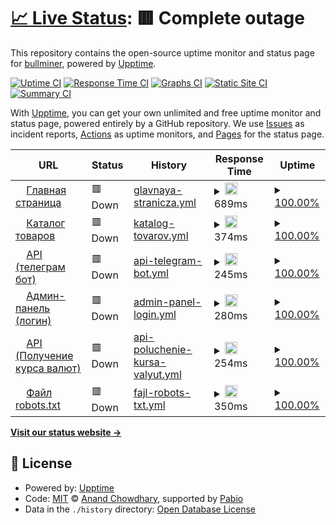 # [📈 Live Status](https://status.bullminer.ru): <!--live status--> **🟥 Complete outage**

This repository contains the open-source uptime monitor and status page for [bullminer](https://status.bullminer.ru), powered by [Upptime](https://github.com/upptime/upptime).

[![Uptime CI](https://github.com/bullminer/status/workflows/Uptime%20CI/badge.svg)](https://github.com/bullminer/status/actions?query=workflow%3A%22Uptime+CI%22)
[![Response Time CI](https://github.com/bullminer/status/workflows/Response%20Time%20CI/badge.svg)](https://github.com/bullminer/status/actions?query=workflow%3A%22Response+Time+CI%22)
[![Graphs CI](https://github.com/bullminer/status/workflows/Graphs%20CI/badge.svg)](https://github.com/bullminer/status/actions?query=workflow%3A%22Graphs+CI%22)
[![Static Site CI](https://github.com/bullminer/status/workflows/Static%20Site%20CI/badge.svg)](https://github.com/bullminer/status/actions?query=workflow%3A%22Static+Site+CI%22)
[![Summary CI](https://github.com/bullminer/status/workflows/Summary%20CI/badge.svg)](https://github.com/bullminer/status/actions?query=workflow%3A%22Summary+CI%22)

With [Upptime](https://upptime.js.org), you can get your own unlimited and free uptime monitor and status page, powered entirely by a GitHub repository. We use [Issues](https://github.com/bullminer/status/issues) as incident reports, [Actions](https://github.com/bullminer/status/actions) as uptime monitors, and [Pages](https://status.bullminer.ru) for the status page.

<!--start: status pages-->
<!-- This summary is generated by Upptime (https://github.com/upptime/upptime) -->
<!-- Do not edit this manually, your changes will be overwritten -->
<!-- prettier-ignore -->
| URL | Status | History | Response Time | Uptime |
| --- | ------ | ------- | ------------- | ------ |
| <img alt="" src="https://icons.duckduckgo.com/ip3/bullminer.ru.ico" height="13"> [Главная страница](https://bullminer.ru/) | 🟥 Down | [glavnaya-stranicza.yml](https://github.com/ku1on/upptime-bullmienr/commits/HEAD/history/glavnaya-stranicza.yml) | <details><summary><img alt="Response time graph" src="./graphs/glavnaya-stranicza/response-time-week.png" height="20"> 689ms</summary><br><a href="https://status.bullminer.ru/history/glavnaya-stranicza"><img alt="Response time 1441" src="https://img.shields.io/endpoint?url=https%3A%2F%2Fraw.githubusercontent.com%2Fku1on%2Fupptime-bullmienr%2FHEAD%2Fapi%2Fglavnaya-stranicza%2Fresponse-time.json"></a><br><a href="https://status.bullminer.ru/history/glavnaya-stranicza"><img alt="24-hour response time 637" src="https://img.shields.io/endpoint?url=https%3A%2F%2Fraw.githubusercontent.com%2Fku1on%2Fupptime-bullmienr%2FHEAD%2Fapi%2Fglavnaya-stranicza%2Fresponse-time-day.json"></a><br><a href="https://status.bullminer.ru/history/glavnaya-stranicza"><img alt="7-day response time 689" src="https://img.shields.io/endpoint?url=https%3A%2F%2Fraw.githubusercontent.com%2Fku1on%2Fupptime-bullmienr%2FHEAD%2Fapi%2Fglavnaya-stranicza%2Fresponse-time-week.json"></a><br><a href="https://status.bullminer.ru/history/glavnaya-stranicza"><img alt="30-day response time 1285" src="https://img.shields.io/endpoint?url=https%3A%2F%2Fraw.githubusercontent.com%2Fku1on%2Fupptime-bullmienr%2FHEAD%2Fapi%2Fglavnaya-stranicza%2Fresponse-time-month.json"></a><br><a href="https://status.bullminer.ru/history/glavnaya-stranicza"><img alt="1-year response time 1441" src="https://img.shields.io/endpoint?url=https%3A%2F%2Fraw.githubusercontent.com%2Fku1on%2Fupptime-bullmienr%2FHEAD%2Fapi%2Fglavnaya-stranicza%2Fresponse-time-year.json"></a></details> | <details><summary><a href="https://status.bullminer.ru/history/glavnaya-stranicza">100.00%</a></summary><a href="https://status.bullminer.ru/history/glavnaya-stranicza"><img alt="All-time uptime 100.00%" src="https://img.shields.io/endpoint?url=https%3A%2F%2Fraw.githubusercontent.com%2Fku1on%2Fupptime-bullmienr%2FHEAD%2Fapi%2Fglavnaya-stranicza%2Fuptime.json"></a><br><a href="https://status.bullminer.ru/history/glavnaya-stranicza"><img alt="24-hour uptime 100.00%" src="https://img.shields.io/endpoint?url=https%3A%2F%2Fraw.githubusercontent.com%2Fku1on%2Fupptime-bullmienr%2FHEAD%2Fapi%2Fglavnaya-stranicza%2Fuptime-day.json"></a><br><a href="https://status.bullminer.ru/history/glavnaya-stranicza"><img alt="7-day uptime 100.00%" src="https://img.shields.io/endpoint?url=https%3A%2F%2Fraw.githubusercontent.com%2Fku1on%2Fupptime-bullmienr%2FHEAD%2Fapi%2Fglavnaya-stranicza%2Fuptime-week.json"></a><br><a href="https://status.bullminer.ru/history/glavnaya-stranicza"><img alt="30-day uptime 100.00%" src="https://img.shields.io/endpoint?url=https%3A%2F%2Fraw.githubusercontent.com%2Fku1on%2Fupptime-bullmienr%2FHEAD%2Fapi%2Fglavnaya-stranicza%2Fuptime-month.json"></a><br><a href="https://status.bullminer.ru/history/glavnaya-stranicza"><img alt="1-year uptime 100.00%" src="https://img.shields.io/endpoint?url=https%3A%2F%2Fraw.githubusercontent.com%2Fku1on%2Fupptime-bullmienr%2FHEAD%2Fapi%2Fglavnaya-stranicza%2Fuptime-year.json"></a></details>
| <img alt="" src="https://icons.duckduckgo.com/ip3/bullminer.ru.ico" height="13"> [Каталог товаров](https://bullminer.ru/asicminers) | 🟥 Down | [katalog-tovarov.yml](https://github.com/ku1on/upptime-bullmienr/commits/HEAD/history/katalog-tovarov.yml) | <details><summary><img alt="Response time graph" src="./graphs/katalog-tovarov/response-time-week.png" height="20"> 374ms</summary><br><a href="https://status.bullminer.ru/history/katalog-tovarov"><img alt="Response time 978" src="https://img.shields.io/endpoint?url=https%3A%2F%2Fraw.githubusercontent.com%2Fku1on%2Fupptime-bullmienr%2FHEAD%2Fapi%2Fkatalog-tovarov%2Fresponse-time.json"></a><br><a href="https://status.bullminer.ru/history/katalog-tovarov"><img alt="24-hour response time 406" src="https://img.shields.io/endpoint?url=https%3A%2F%2Fraw.githubusercontent.com%2Fku1on%2Fupptime-bullmienr%2FHEAD%2Fapi%2Fkatalog-tovarov%2Fresponse-time-day.json"></a><br><a href="https://status.bullminer.ru/history/katalog-tovarov"><img alt="7-day response time 374" src="https://img.shields.io/endpoint?url=https%3A%2F%2Fraw.githubusercontent.com%2Fku1on%2Fupptime-bullmienr%2FHEAD%2Fapi%2Fkatalog-tovarov%2Fresponse-time-week.json"></a><br><a href="https://status.bullminer.ru/history/katalog-tovarov"><img alt="30-day response time 823" src="https://img.shields.io/endpoint?url=https%3A%2F%2Fraw.githubusercontent.com%2Fku1on%2Fupptime-bullmienr%2FHEAD%2Fapi%2Fkatalog-tovarov%2Fresponse-time-month.json"></a><br><a href="https://status.bullminer.ru/history/katalog-tovarov"><img alt="1-year response time 978" src="https://img.shields.io/endpoint?url=https%3A%2F%2Fraw.githubusercontent.com%2Fku1on%2Fupptime-bullmienr%2FHEAD%2Fapi%2Fkatalog-tovarov%2Fresponse-time-year.json"></a></details> | <details><summary><a href="https://status.bullminer.ru/history/katalog-tovarov">100.00%</a></summary><a href="https://status.bullminer.ru/history/katalog-tovarov"><img alt="All-time uptime 100.00%" src="https://img.shields.io/endpoint?url=https%3A%2F%2Fraw.githubusercontent.com%2Fku1on%2Fupptime-bullmienr%2FHEAD%2Fapi%2Fkatalog-tovarov%2Fuptime.json"></a><br><a href="https://status.bullminer.ru/history/katalog-tovarov"><img alt="24-hour uptime 100.00%" src="https://img.shields.io/endpoint?url=https%3A%2F%2Fraw.githubusercontent.com%2Fku1on%2Fupptime-bullmienr%2FHEAD%2Fapi%2Fkatalog-tovarov%2Fuptime-day.json"></a><br><a href="https://status.bullminer.ru/history/katalog-tovarov"><img alt="7-day uptime 100.00%" src="https://img.shields.io/endpoint?url=https%3A%2F%2Fraw.githubusercontent.com%2Fku1on%2Fupptime-bullmienr%2FHEAD%2Fapi%2Fkatalog-tovarov%2Fuptime-week.json"></a><br><a href="https://status.bullminer.ru/history/katalog-tovarov"><img alt="30-day uptime 100.00%" src="https://img.shields.io/endpoint?url=https%3A%2F%2Fraw.githubusercontent.com%2Fku1on%2Fupptime-bullmienr%2FHEAD%2Fapi%2Fkatalog-tovarov%2Fuptime-month.json"></a><br><a href="https://status.bullminer.ru/history/katalog-tovarov"><img alt="1-year uptime 100.00%" src="https://img.shields.io/endpoint?url=https%3A%2F%2Fraw.githubusercontent.com%2Fku1on%2Fupptime-bullmienr%2FHEAD%2Fapi%2Fkatalog-tovarov%2Fuptime-year.json"></a></details>
| <img alt="" src="https://icons.duckduckgo.com/ip3/bullminer.ru.ico" height="13"> [API (телеграм бот)](https://bullminer.ru/api/send-telegram) | 🟥 Down | [api-telegram-bot.yml](https://github.com/ku1on/upptime-bullmienr/commits/HEAD/history/api-telegram-bot.yml) | <details><summary><img alt="Response time graph" src="./graphs/api-telegram-bot/response-time-week.png" height="20"> 245ms</summary><br><a href="https://status.bullminer.ru/history/api-telegram-bot"><img alt="Response time 236" src="https://img.shields.io/endpoint?url=https%3A%2F%2Fraw.githubusercontent.com%2Fku1on%2Fupptime-bullmienr%2FHEAD%2Fapi%2Fapi-telegram-bot%2Fresponse-time.json"></a><br><a href="https://status.bullminer.ru/history/api-telegram-bot"><img alt="24-hour response time 258" src="https://img.shields.io/endpoint?url=https%3A%2F%2Fraw.githubusercontent.com%2Fku1on%2Fupptime-bullmienr%2FHEAD%2Fapi%2Fapi-telegram-bot%2Fresponse-time-day.json"></a><br><a href="https://status.bullminer.ru/history/api-telegram-bot"><img alt="7-day response time 245" src="https://img.shields.io/endpoint?url=https%3A%2F%2Fraw.githubusercontent.com%2Fku1on%2Fupptime-bullmienr%2FHEAD%2Fapi%2Fapi-telegram-bot%2Fresponse-time-week.json"></a><br><a href="https://status.bullminer.ru/history/api-telegram-bot"><img alt="30-day response time 243" src="https://img.shields.io/endpoint?url=https%3A%2F%2Fraw.githubusercontent.com%2Fku1on%2Fupptime-bullmienr%2FHEAD%2Fapi%2Fapi-telegram-bot%2Fresponse-time-month.json"></a><br><a href="https://status.bullminer.ru/history/api-telegram-bot"><img alt="1-year response time 236" src="https://img.shields.io/endpoint?url=https%3A%2F%2Fraw.githubusercontent.com%2Fku1on%2Fupptime-bullmienr%2FHEAD%2Fapi%2Fapi-telegram-bot%2Fresponse-time-year.json"></a></details> | <details><summary><a href="https://status.bullminer.ru/history/api-telegram-bot">100.00%</a></summary><a href="https://status.bullminer.ru/history/api-telegram-bot"><img alt="All-time uptime 100.00%" src="https://img.shields.io/endpoint?url=https%3A%2F%2Fraw.githubusercontent.com%2Fku1on%2Fupptime-bullmienr%2FHEAD%2Fapi%2Fapi-telegram-bot%2Fuptime.json"></a><br><a href="https://status.bullminer.ru/history/api-telegram-bot"><img alt="24-hour uptime 100.00%" src="https://img.shields.io/endpoint?url=https%3A%2F%2Fraw.githubusercontent.com%2Fku1on%2Fupptime-bullmienr%2FHEAD%2Fapi%2Fapi-telegram-bot%2Fuptime-day.json"></a><br><a href="https://status.bullminer.ru/history/api-telegram-bot"><img alt="7-day uptime 100.00%" src="https://img.shields.io/endpoint?url=https%3A%2F%2Fraw.githubusercontent.com%2Fku1on%2Fupptime-bullmienr%2FHEAD%2Fapi%2Fapi-telegram-bot%2Fuptime-week.json"></a><br><a href="https://status.bullminer.ru/history/api-telegram-bot"><img alt="30-day uptime 100.00%" src="https://img.shields.io/endpoint?url=https%3A%2F%2Fraw.githubusercontent.com%2Fku1on%2Fupptime-bullmienr%2FHEAD%2Fapi%2Fapi-telegram-bot%2Fuptime-month.json"></a><br><a href="https://status.bullminer.ru/history/api-telegram-bot"><img alt="1-year uptime 100.00%" src="https://img.shields.io/endpoint?url=https%3A%2F%2Fraw.githubusercontent.com%2Fku1on%2Fupptime-bullmienr%2FHEAD%2Fapi%2Fapi-telegram-bot%2Fuptime-year.json"></a></details>
| <img alt="" src="https://icons.duckduckgo.com/ip3/bullminer.ru.ico" height="13"> [Админ-панель (логин)](https://bullminer.ru/admin) | 🟥 Down | [admin-panel-login.yml](https://github.com/ku1on/upptime-bullmienr/commits/HEAD/history/admin-panel-login.yml) | <details><summary><img alt="Response time graph" src="./graphs/admin-panel-login/response-time-week.png" height="20"> 280ms</summary><br><a href="https://status.bullminer.ru/history/admin-panel-login"><img alt="Response time 239" src="https://img.shields.io/endpoint?url=https%3A%2F%2Fraw.githubusercontent.com%2Fku1on%2Fupptime-bullmienr%2FHEAD%2Fapi%2Fadmin-panel-login%2Fresponse-time.json"></a><br><a href="https://status.bullminer.ru/history/admin-panel-login"><img alt="24-hour response time 269" src="https://img.shields.io/endpoint?url=https%3A%2F%2Fraw.githubusercontent.com%2Fku1on%2Fupptime-bullmienr%2FHEAD%2Fapi%2Fadmin-panel-login%2Fresponse-time-day.json"></a><br><a href="https://status.bullminer.ru/history/admin-panel-login"><img alt="7-day response time 280" src="https://img.shields.io/endpoint?url=https%3A%2F%2Fraw.githubusercontent.com%2Fku1on%2Fupptime-bullmienr%2FHEAD%2Fapi%2Fadmin-panel-login%2Fresponse-time-week.json"></a><br><a href="https://status.bullminer.ru/history/admin-panel-login"><img alt="30-day response time 247" src="https://img.shields.io/endpoint?url=https%3A%2F%2Fraw.githubusercontent.com%2Fku1on%2Fupptime-bullmienr%2FHEAD%2Fapi%2Fadmin-panel-login%2Fresponse-time-month.json"></a><br><a href="https://status.bullminer.ru/history/admin-panel-login"><img alt="1-year response time 239" src="https://img.shields.io/endpoint?url=https%3A%2F%2Fraw.githubusercontent.com%2Fku1on%2Fupptime-bullmienr%2FHEAD%2Fapi%2Fadmin-panel-login%2Fresponse-time-year.json"></a></details> | <details><summary><a href="https://status.bullminer.ru/history/admin-panel-login">100.00%</a></summary><a href="https://status.bullminer.ru/history/admin-panel-login"><img alt="All-time uptime 100.00%" src="https://img.shields.io/endpoint?url=https%3A%2F%2Fraw.githubusercontent.com%2Fku1on%2Fupptime-bullmienr%2FHEAD%2Fapi%2Fadmin-panel-login%2Fuptime.json"></a><br><a href="https://status.bullminer.ru/history/admin-panel-login"><img alt="24-hour uptime 100.00%" src="https://img.shields.io/endpoint?url=https%3A%2F%2Fraw.githubusercontent.com%2Fku1on%2Fupptime-bullmienr%2FHEAD%2Fapi%2Fadmin-panel-login%2Fuptime-day.json"></a><br><a href="https://status.bullminer.ru/history/admin-panel-login"><img alt="7-day uptime 100.00%" src="https://img.shields.io/endpoint?url=https%3A%2F%2Fraw.githubusercontent.com%2Fku1on%2Fupptime-bullmienr%2FHEAD%2Fapi%2Fadmin-panel-login%2Fuptime-week.json"></a><br><a href="https://status.bullminer.ru/history/admin-panel-login"><img alt="30-day uptime 100.00%" src="https://img.shields.io/endpoint?url=https%3A%2F%2Fraw.githubusercontent.com%2Fku1on%2Fupptime-bullmienr%2FHEAD%2Fapi%2Fadmin-panel-login%2Fuptime-month.json"></a><br><a href="https://status.bullminer.ru/history/admin-panel-login"><img alt="1-year uptime 100.00%" src="https://img.shields.io/endpoint?url=https%3A%2F%2Fraw.githubusercontent.com%2Fku1on%2Fupptime-bullmienr%2FHEAD%2Fapi%2Fadmin-panel-login%2Fuptime-year.json"></a></details>
| <img alt="" src="https://icons.duckduckgo.com/ip3/bullminer.ru.ico" height="13"> [API (Получение курса валют)](https://bullminer.ru/api/crypto-rates) | 🟥 Down | [api-poluchenie-kursa-valyut.yml](https://github.com/ku1on/upptime-bullmienr/commits/HEAD/history/api-poluchenie-kursa-valyut.yml) | <details><summary><img alt="Response time graph" src="./graphs/api-poluchenie-kursa-valyut/response-time-week.png" height="20"> 254ms</summary><br><a href="https://status.bullminer.ru/history/api-poluchenie-kursa-valyut"><img alt="Response time 235" src="https://img.shields.io/endpoint?url=https%3A%2F%2Fraw.githubusercontent.com%2Fku1on%2Fupptime-bullmienr%2FHEAD%2Fapi%2Fapi-poluchenie-kursa-valyut%2Fresponse-time.json"></a><br><a href="https://status.bullminer.ru/history/api-poluchenie-kursa-valyut"><img alt="24-hour response time 283" src="https://img.shields.io/endpoint?url=https%3A%2F%2Fraw.githubusercontent.com%2Fku1on%2Fupptime-bullmienr%2FHEAD%2Fapi%2Fapi-poluchenie-kursa-valyut%2Fresponse-time-day.json"></a><br><a href="https://status.bullminer.ru/history/api-poluchenie-kursa-valyut"><img alt="7-day response time 254" src="https://img.shields.io/endpoint?url=https%3A%2F%2Fraw.githubusercontent.com%2Fku1on%2Fupptime-bullmienr%2FHEAD%2Fapi%2Fapi-poluchenie-kursa-valyut%2Fresponse-time-week.json"></a><br><a href="https://status.bullminer.ru/history/api-poluchenie-kursa-valyut"><img alt="30-day response time 240" src="https://img.shields.io/endpoint?url=https%3A%2F%2Fraw.githubusercontent.com%2Fku1on%2Fupptime-bullmienr%2FHEAD%2Fapi%2Fapi-poluchenie-kursa-valyut%2Fresponse-time-month.json"></a><br><a href="https://status.bullminer.ru/history/api-poluchenie-kursa-valyut"><img alt="1-year response time 235" src="https://img.shields.io/endpoint?url=https%3A%2F%2Fraw.githubusercontent.com%2Fku1on%2Fupptime-bullmienr%2FHEAD%2Fapi%2Fapi-poluchenie-kursa-valyut%2Fresponse-time-year.json"></a></details> | <details><summary><a href="https://status.bullminer.ru/history/api-poluchenie-kursa-valyut">100.00%</a></summary><a href="https://status.bullminer.ru/history/api-poluchenie-kursa-valyut"><img alt="All-time uptime 100.00%" src="https://img.shields.io/endpoint?url=https%3A%2F%2Fraw.githubusercontent.com%2Fku1on%2Fupptime-bullmienr%2FHEAD%2Fapi%2Fapi-poluchenie-kursa-valyut%2Fuptime.json"></a><br><a href="https://status.bullminer.ru/history/api-poluchenie-kursa-valyut"><img alt="24-hour uptime 100.00%" src="https://img.shields.io/endpoint?url=https%3A%2F%2Fraw.githubusercontent.com%2Fku1on%2Fupptime-bullmienr%2FHEAD%2Fapi%2Fapi-poluchenie-kursa-valyut%2Fuptime-day.json"></a><br><a href="https://status.bullminer.ru/history/api-poluchenie-kursa-valyut"><img alt="7-day uptime 100.00%" src="https://img.shields.io/endpoint?url=https%3A%2F%2Fraw.githubusercontent.com%2Fku1on%2Fupptime-bullmienr%2FHEAD%2Fapi%2Fapi-poluchenie-kursa-valyut%2Fuptime-week.json"></a><br><a href="https://status.bullminer.ru/history/api-poluchenie-kursa-valyut"><img alt="30-day uptime 100.00%" src="https://img.shields.io/endpoint?url=https%3A%2F%2Fraw.githubusercontent.com%2Fku1on%2Fupptime-bullmienr%2FHEAD%2Fapi%2Fapi-poluchenie-kursa-valyut%2Fuptime-month.json"></a><br><a href="https://status.bullminer.ru/history/api-poluchenie-kursa-valyut"><img alt="1-year uptime 100.00%" src="https://img.shields.io/endpoint?url=https%3A%2F%2Fraw.githubusercontent.com%2Fku1on%2Fupptime-bullmienr%2FHEAD%2Fapi%2Fapi-poluchenie-kursa-valyut%2Fuptime-year.json"></a></details>
| <img alt="" src="https://icons.duckduckgo.com/ip3/bullminer.ru.ico" height="13"> [Файл robots.txt](https://bullminer.ru/robots.txt) | 🟥 Down | [fajl-robots-txt.yml](https://github.com/ku1on/upptime-bullmienr/commits/HEAD/history/fajl-robots-txt.yml) | <details><summary><img alt="Response time graph" src="./graphs/fajl-robots-txt/response-time-week.png" height="20"> 350ms</summary><br><a href="https://status.bullminer.ru/history/fajl-robots-txt"><img alt="Response time 372" src="https://img.shields.io/endpoint?url=https%3A%2F%2Fraw.githubusercontent.com%2Fku1on%2Fupptime-bullmienr%2FHEAD%2Fapi%2Ffajl-robots-txt%2Fresponse-time.json"></a><br><a href="https://status.bullminer.ru/history/fajl-robots-txt"><img alt="24-hour response time 314" src="https://img.shields.io/endpoint?url=https%3A%2F%2Fraw.githubusercontent.com%2Fku1on%2Fupptime-bullmienr%2FHEAD%2Fapi%2Ffajl-robots-txt%2Fresponse-time-day.json"></a><br><a href="https://status.bullminer.ru/history/fajl-robots-txt"><img alt="7-day response time 350" src="https://img.shields.io/endpoint?url=https%3A%2F%2Fraw.githubusercontent.com%2Fku1on%2Fupptime-bullmienr%2FHEAD%2Fapi%2Ffajl-robots-txt%2Fresponse-time-week.json"></a><br><a href="https://status.bullminer.ru/history/fajl-robots-txt"><img alt="30-day response time 380" src="https://img.shields.io/endpoint?url=https%3A%2F%2Fraw.githubusercontent.com%2Fku1on%2Fupptime-bullmienr%2FHEAD%2Fapi%2Ffajl-robots-txt%2Fresponse-time-month.json"></a><br><a href="https://status.bullminer.ru/history/fajl-robots-txt"><img alt="1-year response time 372" src="https://img.shields.io/endpoint?url=https%3A%2F%2Fraw.githubusercontent.com%2Fku1on%2Fupptime-bullmienr%2FHEAD%2Fapi%2Ffajl-robots-txt%2Fresponse-time-year.json"></a></details> | <details><summary><a href="https://status.bullminer.ru/history/fajl-robots-txt">100.00%</a></summary><a href="https://status.bullminer.ru/history/fajl-robots-txt"><img alt="All-time uptime 100.00%" src="https://img.shields.io/endpoint?url=https%3A%2F%2Fraw.githubusercontent.com%2Fku1on%2Fupptime-bullmienr%2FHEAD%2Fapi%2Ffajl-robots-txt%2Fuptime.json"></a><br><a href="https://status.bullminer.ru/history/fajl-robots-txt"><img alt="24-hour uptime 100.00%" src="https://img.shields.io/endpoint?url=https%3A%2F%2Fraw.githubusercontent.com%2Fku1on%2Fupptime-bullmienr%2FHEAD%2Fapi%2Ffajl-robots-txt%2Fuptime-day.json"></a><br><a href="https://status.bullminer.ru/history/fajl-robots-txt"><img alt="7-day uptime 100.00%" src="https://img.shields.io/endpoint?url=https%3A%2F%2Fraw.githubusercontent.com%2Fku1on%2Fupptime-bullmienr%2FHEAD%2Fapi%2Ffajl-robots-txt%2Fuptime-week.json"></a><br><a href="https://status.bullminer.ru/history/fajl-robots-txt"><img alt="30-day uptime 100.00%" src="https://img.shields.io/endpoint?url=https%3A%2F%2Fraw.githubusercontent.com%2Fku1on%2Fupptime-bullmienr%2FHEAD%2Fapi%2Ffajl-robots-txt%2Fuptime-month.json"></a><br><a href="https://status.bullminer.ru/history/fajl-robots-txt"><img alt="1-year uptime 100.00%" src="https://img.shields.io/endpoint?url=https%3A%2F%2Fraw.githubusercontent.com%2Fku1on%2Fupptime-bullmienr%2FHEAD%2Fapi%2Ffajl-robots-txt%2Fuptime-year.json"></a></details>

<!--end: status pages-->

[**Visit our status website →**](https://status.bullminer.ru)

## 📄 License

- Powered by: [Upptime](https://github.com/upptime/upptime)
- Code: [MIT](./LICENSE) © [Anand Chowdhary](https://anandchowdhary.com), supported by [Pabio](https://pabio.com)
- Data in the `./history` directory: [Open Database License](https://opendatacommons.org/licenses/odbl/1-0/)
